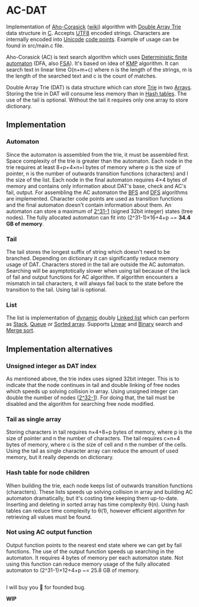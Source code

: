 # AC-DAT

Implementation of [Aho-Corasick](http://cr.yp.to/bib/1975/aho.pdf) ([wiki](https://en.wikipedia.org/wiki/Aho%E2%80%93Corasick_algorithm)) algorithm with [Double Array Trie](https://www.co-ding.com/assets/pdf/dat.pdf) data structure in [C](https://en.wikipedia.org/wiki/C_(programming_language)).
Accepts [UTF8](https://en.wikipedia.org/wiki/UTF-8) encoded strings.
Characters are internally encoded into [Unicode](https://en.wikipedia.org/wiki/Unicode) [code points](https://en.wikipedia.org/wiki/Code_point).
Example of usage can be found in src/main.c file.

Aho-Corasick (AC) is text search algorithm which uses [Deterministic finite automaton](https://en.wikipedia.org/wiki/Deterministic_finite_automaton) (DFA, also [FSA](https://en.wikipedia.org/wiki/Finite-state_machine)).
It's based on idea of [KMP](https://en.wikipedia.org/wiki/Knuth%E2%80%93Morris%E2%80%93Pratt_algorithm) algorithm.
It can search text in linear time O(n+m+c) where n is the length of the strings, m is the length of the searched text and c is the count of matches.

Double Array Trie (DAT) is data structure which can store [Trie](https://en.wikipedia.org/wiki/Trie) in two [Arrays](https://en.wikipedia.org/wiki/Array_data_structure).
Storing the trie in DAT will consume less memory than in [Hash tables](https://en.wikipedia.org/wiki/Hash_table).
The use of the tail is optional. Without the tail it requires only one array to store dictionary.

## Implementation
### Automaton
Since the automaton is assembled from the trie, it must be assembled first.
Space complexity of the trie is greater than the automaton.
Each node in the trie requires at least 8+p+4×n+l bytes of memory where p is the size of pointer, n is the number of outwards transition functions (characters) and l the size of the list.
Each node in the final automaton requires 4×4 bytes of memory and contains only information about DAT's base, check and AC's fail, output.
For assembling the AC automaton the [BFS](https://en.wikipedia.org/wiki/Breadth-first_search) and [DFS](https://en.wikipedia.org/wiki/Depth-first_search) algorithms are implemented.
Character code points are used as transition functions and the final automaton doesn't contain information about them.
An automaton can store a maximum of [2^31-1](https://en.wikipedia.org/wiki/2,147,483,647) (signed 32bit integer) states (tree nodes).
The fully allocated automaton can fit into (2^31-1)×16+4+p ~= **34.4 GB of memory**.

### Tail
The tail stores the longest suffix of string which doesn't need to be branched.
Depending on dictionary it can significantly reduce memory usage of DAT.
Characters stored in the tail are outside the AC automaton.
Searching will be asymptotically slower when using tail because of the lack of fail and output functions for AC algorithm.
If algorithm encounters a mismatch in tail characters, it will always fail back to the state before the transition to the tail.
Using tail is optional.

### List
The list is implementation of [dynamic](https://en.wikipedia.org/wiki/Dynamic_array) doubly [Linked list](https://en.wikipedia.org/wiki/Linked_list) which can perform as [Stack](https://en.wikipedia.org/wiki/Stack_(abstract_data_type)), [Queue](https://en.wikipedia.org/wiki/Queue_(abstract_data_type)) or [Sorted array](https://en.wikipedia.org/wiki/Sorted_array).
Supports [Linear](https://en.wikipedia.org/wiki/Linear_search) and [Binary](https://en.wikipedia.org/wiki/Binary_search_algorithm) search and [Merge sort](https://en.wikipedia.org/wiki/Merge_sort).

## Implementation alternatives
### Unsigned integer as DAT index
As mentioned above, the trie index uses signed 32bit integer.
This is to indicate that the node continues in tail and double linking of free nodes which speeds up solving collision in array.
Using unsigned integer can double the number of nodes ([2^32-1](https://en.wikipedia.org/wiki/4,294,967,295)).
For doing that, the tail must be disabled and the algorithm for searching free node modified.

### Tail as single array
Storing characters in tail requires n×4+8+p bytes of memory, where p is the size of pointer and n the number of characters.
The tail requires c×n+4 bytes of memory, where c is the size of cell and n the number of the cells.
Using the tail as single character array can reduce the amount of used memory, but it really depends on dictionary.

### Hash table for node children
When building the trie, each node keeps list of outwards transition functions (characters).
These lists speeds up solving collision in array and building AC automaton dramatically, but it's costing time keeping them up-to-date.
Inserting and deleting in sorted array has time complexity θ(n).
Using hash tables can reduce time complexity to θ(1), however efficient algorithm for retrieving all values must be found.

### Not using AC output function
Output function points to the nearest end state where we can get by fail functions.
The use of the output function speeds up searching in the automaton.
It requires 4 bytes of memory per each automaton state.
Not using this function can reduce memory usage of the fully allocated automaton to (2^31-1)×12+4+p ~= 25.8 GB of memory.

##
I will buy you 🍺 for founded bug.

**WIP**
